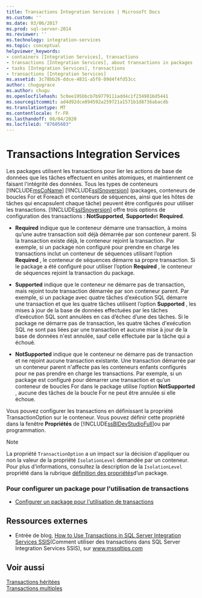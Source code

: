 ```yaml
---
title: Transactions Integration Services | Microsoft Docs
ms.custom: ''
ms.date: 03/06/2017
ms.prod: sql-server-2014
ms.reviewer: ''
ms.technology: integration-services
ms.topic: conceptual
helpviewer_keywords:
- containers [Integration Services], transactions
- transactions [Integration Services], about transactions in packages
- tasks [Integration Services], transactions
- transactions [Integration Services]
ms.assetid: 3c78bb26-ddce-4831-a5f8-09d4f4fd53cc
author: chugugrace
ms.author: chugu
ms.openlocfilehash: 5c0ee195bbcb7b9779111add4c1f2349816d5441
ms.sourcegitcommit: ad4d92dce894592a259721a1571b1d8736abacdb
ms.translationtype: MT
ms.contentlocale: fr-FR
ms.lasthandoff: 08/04/2020
ms.locfileid: "87605603"
---
```

# <a name="integration-services-transactions"></a>Transactions Integration Services
  Les packages utilisent les transactions pour lier les actions de base de données que les tâches effectuent en unités atomiques, et maintiennent ce faisant l'intégrité des données. Tous les types de conteneurs [!INCLUDE[msCoName](../includes/msconame-md.md)] [!INCLUDE[ssISnoversion](../includes/ssisnoversion-md.md)] (packages, conteneurs de boucles For et Foreach et conteneurs de séquences, ainsi que les hôtes de tâches qui encapsulent chaque tâche) peuvent être configurés pour utiliser les transactions. [!INCLUDE[ssISnoversion](../includes/ssisnoversion-md.md)] offre trois options de configuration des transactions : **NotSupported**, **Supported**et **Required**.  
  
-   **Required** indique que le conteneur démarre une transaction, à moins qu’une autre transaction soit déjà démarrée par son conteneur parent. Si la transaction existe déjà, le conteneur rejoint la transaction. Par exemple, si un package non configuré pour prendre en charge les transactions inclut un conteneur de séquences utilisant l’option **Required** , le conteneur de séquences démarre sa propre transaction. Si le package a été configuré pour utiliser l’option **Required** , le conteneur de séquences rejoint la transaction du package.  
  
-   **Supported** indique que le conteneur ne démarre pas de transaction, mais rejoint toute transaction démarrée par son conteneur parent. Par exemple, si un package avec quatre tâches d’exécution SQL démarre une transaction et que les quatre tâches utilisent l’option **Supported** , les mises à jour de la base de données effectuées par les tâches d’exécution SQL sont annulées en cas d’échec d’une des tâches. Si le package ne démarre pas de transaction, les quatre tâches d'exécution SQL ne sont pas liées par une transaction et aucune mise à jour de la base de données n'est annulée, sauf celle effectuée par la tâche qui a échoué.  
  
-   **NotSupported** indique que le conteneur ne démarre pas de transaction et ne rejoint aucune transaction existante. Une transaction démarrée par un conteneur parent n'affecte pas les conteneurs enfants configurés pour ne pas prendre en charge les transactions. Par exemple, si un package est configuré pour démarrer une transaction et qu’un conteneur de boucles For dans le package utilise l’option **NotSupported** , aucune des tâches de la boucle For ne peut être annulée si elle échoue.  
  
 Vous pouvez configurer les transactions en définissant la propriété TransactionOption sur le conteneur. Vous pouvez définir cette propriété dans la fenêtre **Propriétés** de [!INCLUDE[ssBIDevStudioFull](../includes/ssbidevstudiofull-md.md)]ou par programmation.  
  
> [!NOTE]  
>  La propriété `TransactionOption` a un impact sur la décision d'appliquer ou non la valeur de la propriété `IsolationLevel` demandée par un conteneur. Pour plus d’informations, consultez la description de la `IsolationLevel` propriété dans la rubrique [définition des propriétés](set-package-properties.md)d’un package.  
  
### <a name="to-configure-a-package-to-use-transactions"></a>Pour configurer un package pour l'utilisation de transactions  
  
-   [Configurer un package pour l'utilisation de transactions](../relational-databases/native-client-ole-db-transactions/transactions.md)  
  
## <a name="external-resources"></a>Ressources externes  
  
-   Entrée de blog, [How to Use Transactions in SQL Server Integration Services SSIS](https://go.microsoft.com/fwlink/?LinkId=157783)(Comment utiliser des transactions dans SQL Server Integration Services SSIS), sur www.mssqltips.com  
  
## <a name="see-also"></a>Voir aussi  
 [Transactions héritées](../../2014/integration-services/inherited-transactions.md)   
 [Transactions multiples](../../2014/integration-services/multiple-transactions.md)  
  
  
